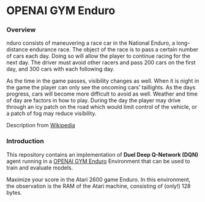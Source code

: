 # OPENAI GYM Enduro

### Overview

nduro consists of maneuvering a race car in the National Enduro, a long-distance endurance race. The object of the race is to pass a certain number of cars each day. Doing so will allow the player to continue racing for the next day. The driver must avoid other racers and pass 200 cars on the first day, and 300 cars with each following day.

As the time in the game passes, visibility changes as well. When it is night in the game the player can only see the oncoming cars’ taillights. As the days progress, cars will become more difficult to avoid as well. Weather and time of day are factors in how to play. During the day the player may drive through an icy patch on the road which would limit control of the vehicle, or a patch of fog may reduce visibility.

Description from [Wikipedia](https://en.wikipedia.org/wiki/Enduro_%28video_game%29)


### Introduction

This repository contains an implementation of **Duel Deep Q-Network (DQN)** agent running in a [OPENAI GYM Enduro](https://gym.openai.com/envs/Enduro-ram-v0) Environment that can be used to train and evaluate models.

Maximize your score in the Atari 2600 game Enduro. In this environment, the observation is the RAM of the Atari machine, consisting of (only!) 128 bytes.
